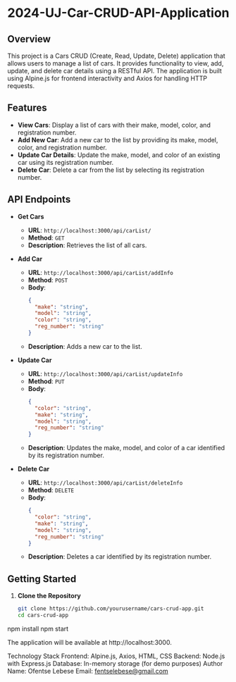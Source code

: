 # 2024-UJ-Car-CRUD-API-Application

## Overview

This project is a Cars CRUD (Create, Read, Update, Delete) application that allows users to manage a list of cars. It provides functionality to view, add, update, and delete car details using a RESTful API. The application is built using Alpine.js for frontend interactivity and Axios for handling HTTP requests.

## Features

- **View Cars**: Display a list of cars with their make, model, color, and registration number.
- **Add New Car**: Add a new car to the list by providing its make, model, color, and registration number.
- **Update Car Details**: Update the make, model, and color of an existing car using its registration number.
- **Delete Car**: Delete a car from the list by selecting its registration number.

## API Endpoints

- **Get Cars**
  - **URL**: `http://localhost:3000/api/carList/`
  - **Method**: `GET`
  - **Description**: Retrieves the list of all cars.

- **Add Car**
  - **URL**: `http://localhost:3000/api/carList/addInfo`
  - **Method**: `POST`
  - **Body**: 
    ```json
    {
      "make": "string",
      "model": "string",
      "color": "string",
      "reg_number": "string"
    }
    ```
  - **Description**: Adds a new car to the list.

- **Update Car**
  - **URL**: `http://localhost:3000/api/carList/updateInfo`
  - **Method**: `PUT`
  - **Body**: 
    ```json
    {
      "color": "string",
      "make": "string",
      "model": "string",
      "reg_number": "string"
    }
    ```
  - **Description**: Updates the make, model, and color of a car identified by its registration number.

- **Delete Car**
  - **URL**: `http://localhost:3000/api/carList/deleteInfo`
  - **Method**: `DELETE`
  - **Body**: 
    ```json
    {
      "color": "string",
      "make": "string",
      "model": "string",
      "reg_number": "string"
    }
    ```
  - **Description**: Deletes a car identified by its registration number.

## Getting Started

1. **Clone the Repository**
   ```bash
   git clone https://github.com/yourusername/cars-crud-app.git
   cd cars-crud-app

npm install
npm start

The application will be available at http://localhost:3000.

Technology Stack
Frontend: Alpine.js, Axios, HTML, CSS
Backend: Node.js with Express.js
Database: In-memory storage (for demo purposes)
Author
Name: Ofentse Lebese
Email: fentselebese@gmail.com
